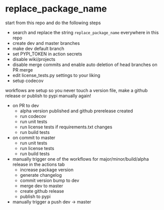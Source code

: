 # replace_package_name

start from this repo and do the following steps

- search and replace the string `replace_package_name` everywhere in this repo
- create dev and master branches
- make dev default branch
- set PYPI_TOKEN in action secrets
- disable wiki/projects
- disable merge commits and enable auto deletion of head branches on PR merge
- edit license_tests.py settings to your liking
- setup codecov

workflows are setup so you never touch a version file, make a github release or publish to pypi manually again!

- on PR to dev
  - alpha version published and github prerelease created
  - run codecov
  - run unit tests
  - run license tests if requirements.txt changes
  - run build tests
- on commit to master
  - run unit tests
  - run license tests
  - run build tests
- manually trigger one of the workflows for major/minor/build/alpha release in the actions tab
  - increase package version
  - generate changelog
  - commit version bump to dev
  - merge dev to master
  - create github release
  - publish to pypi
- manually trigger a push dev -> master


